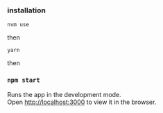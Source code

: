 ### installation
```
nvm use
```
then
```
yarn
```
then

### `npm start`
Runs the app in the development mode.<br>
Open [http://localhost:3000](http://localhost:3000) to view it in the browser.
